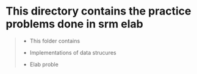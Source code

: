 # This directory contains the practice problems done in srm elab

> * This folder contains
> 
> * Implementations of data strucures
>
> * Elab proble